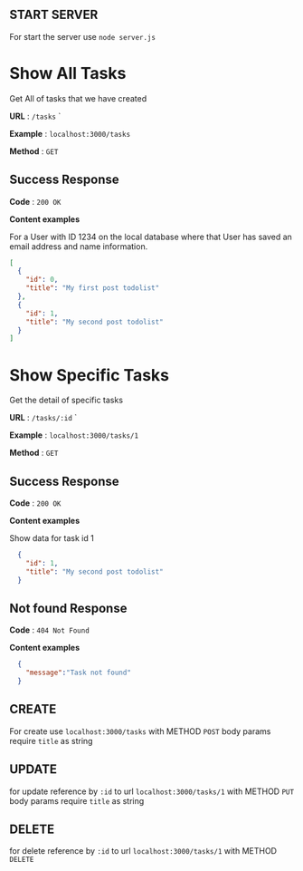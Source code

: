 ## START SERVER
For start the server use
`node server.js`

# Show All Tasks

Get All of tasks that we have created

**URL** : `/tasks` ` 

**Example** : `localhost:3000/tasks`

**Method** : `GET`

## Success Response

**Code** : `200 OK`

**Content examples**

For a User with ID 1234 on the local database where that User has saved an
email address and name information.

```json
[
  {
    "id": 0,
    "title": "My first post todolist"
  },
  {
    "id": 1,
    "title": "My second post todolist"
  }
]
```

# Show Specific Tasks

Get the detail of specific tasks

**URL** : `/tasks/:id` ` 

**Example** : `localhost:3000/tasks/1`

**Method** : `GET`

## Success Response

**Code** : `200 OK`

**Content examples**

Show data for task id 1 

```json
  {
    "id": 1,
    "title": "My second post todolist"
  }
```

## Not found Response

**Code** : `404 Not Found`

**Content examples**

```json
  {
    "message":"Task not found"
  }
```


## CREATE
For create use
`localhost:3000/tasks` with METHOD `POST`
body params require
`title` as string


## UPDATE
for update reference by `:id` to url
`localhost:3000/tasks/1` with METHOD `PUT`
body params require
`title` as string


## DELETE
for delete reference by `:id` to url
`localhost:3000/tasks/1` with METHOD `DELETE`
